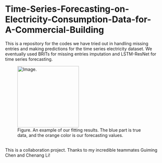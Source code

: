 # Time-Series-Forecasting-on-Electricity-Consumption-Data-for-A-Commercial-Building 

This is a repository for the codes we have tried out in handling missing entries and making predictions for the time series electricity dataset. We eventually used BRITs for missing entries imputation and LSTM-ResNet for time series forecasting. 

<figure>
  <img
  src="https://github.com/LiangSylar/Time-Series-Forecasting-on-Electricity-Consumption-Data-for-A-Commercial-Building/assets/64362092/554f9f46-78f9-4456-9c65-80a8b7b07ad9"
  alt="Image."
  height="200">
  <figcaption>Figure. An example of our fitting results. The blue part is true data, and the orange color is our forecasting values.</figcaption>
</figure> 
<br>
This is a collaboration project. Thanks to my incredible teammates Guiming Chen and Chenang Li! 
